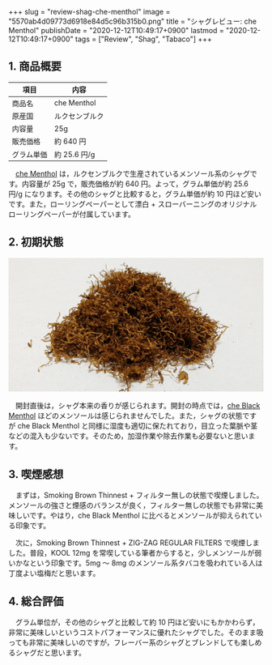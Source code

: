 +++
slug = "review-shag-che-menthol"
image = "5570ab4d09773d6918e84d5c96b315b0.png"
title = "シャグレビュー: che Menthol"
publishDate = "2020-12-12T10:49:17+0900"
lastmod = "2020-12-12T10:49:17+0900"
tags = ["Review", "Shag", "Tabaco"]
+++

## 1. 商品概要

| 項目 | 内容 |
|---|---|
| 商品名 | che Menthol |
| 原産国 | ルクセンブルク |
| 内容量 | 25g |
| 販売価格 | 約 640 円 |
| グラム単価 | 約 25.6 円/g |

　[che Menthol](https://rpx.a8.net/svt/ejp?a8mat=3BDYDP+AUKDMA+2HOM+BWGDT&rakuten=y&a8ejpredirect=https%3A%2F%2Fhb.afl.rakuten.co.jp%2Fhgc%2Fg00pq7a4.2bo11488.g00pq7a4.2bo12d31%2Fa20052522171_3BDYDP_AUKDMA_2HOM_BWGDT%3Fpc%3Dhttps%253A%252F%252Fitem.rakuten.co.jp%252Fplaza%252F10014748-ps%252F%26m%3Dhttp%253A%252F%252Fm.rakuten.co.jp%252Fplaza%252Fi%252F10017917%252F) は，ルクセンブルクで生産されているメンソール系のシャグです。内容量が 25g で，販売価格が約 640 円。よって，グラム単価が約 25.6 円/g になります。その他のシャグと比較すると，グラム単価が約 10 円ほど安いです。また，ローリングペーパーとして漂白 + スローバーニングのオリジナルローリングペーパーが付属しています。

## 2. 初期状態

![che Menthol](f1f081eca0da9b1d4b8b44c1e44efb89.png)

　開封直後は，シャグ本来の香りが感じられます。開封の時点では，[che Black Menthol](https://rpx.a8.net/svt/ejp?a8mat=3BDYDP+AUKDMA+2HOM+BWGDT&rakuten=y&a8ejpredirect=https%3A%2F%2Fhb.afl.rakuten.co.jp%2Fhgc%2Fg00pq7a4.2bo11488.g00pq7a4.2bo12d31%2Fa20052522171_3BDYDP_AUKDMA_2HOM_BWGDT%3Fpc%3Dhttps%253A%252F%252Fitem.rakuten.co.jp%252Fplaza%252F10014747%252F%26m%3Dhttp%253A%252F%252Fm.rakuten.co.jp%252Fplaza%252Fi%252F10014747%252F) ほどのメンソールは感じられませんでした。また，シャグの状態ですが che Black Menthol と同様に湿度も適切に保たれており，目立った葉脈や茎などの混入も少ないです。そのため，加湿作業や除去作業も必要ないと思います。

## 3. 喫煙感想

　まずは，Smoking Brown Thinnest + フィルター無しの状態で喫煙しました。メンソールの強さと煙感のバランスが良く，フィルター無しの状態でも非常に美味しいです。やはり，che Black Menthol に比べるとメンソールが抑えられている印象です。

　次に，Smoking Brown Thinnest + ZIG-ZAG REGULAR FILTERS で喫煙しました。普段，KOOL 12mg を常喫している筆者からすると，少しメンソールが弱いかなという印象です。5mg 〜 8mg のメンソール系タバコを吸われている人は丁度よい塩梅だと思います。

## 4. 総合評価

　グラム単位が，その他のシャグと比較して約 10 円ほど安いにもかかわらず，非常に美味しいというコストパフォーマンスに優れたシャグでした。そのまま吸っても非常に美味しいのですが，フレーバー系のシャグとブレンドしても楽しめるシャグだと思います。